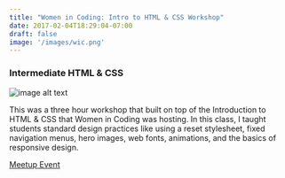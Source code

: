```yaml
---
title: "Women in Coding: Intro to HTML & CSS Workshop"
date: 2017-02-04T18:29:04-07:00
draft: false
image: '/images/wic.png'
---
```


### Intermediate HTML & CSS

![image alt text](/images/wic.png)

This was a three hour workshop that built on top of the Introduction to HTML & CSS that Women in Coding was hosting. In this class, I taught students standard design practices like using a reset stylesheet, fixed navigation menus, hero images, web fonts, animations, and the basics of responsive design.

[Meetup Event](https://www.meetup.com/Syracuse-Tech-Meetup/events/236974970/)